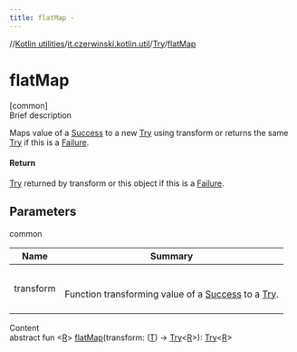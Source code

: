 ```yaml
---
title: flatMap -
---
```

//[Kotlin utilities](../../index.html)/[it.czerwinski.kotlin.util](../index.html)/[Try](index.html)/[flatMap](flat-map.html)



# flatMap  
[common]  
Brief description  


Maps value of a [Success](../-success/index.html) to a new [Try](index.html) using transform or returns the same [Try](index.html) if this is a [Failure](../-failure/index.html).



#### Return  


[Try](index.html) returned by transform or this object if this is a [Failure](../-failure/index.html).



## Parameters  
  
common  
  
|  Name|  Summary| 
|---|---|
| transform| <br><br>Function transforming value of a [Success](../-success/index.html) to a [Try](index.html).<br><br>
  
  
Content  
abstract fun <[R](flat-map.html)> [flatMap](flat-map.html)(transform: ([T](index.html)) -> [Try](index.html)<[R](flat-map.html)>): [Try](index.html)<[R](flat-map.html)>  



